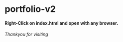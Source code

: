 # portfolio-v2

#### Right-Click on index.html and open with any browser.

###### Thankyou for visiting
